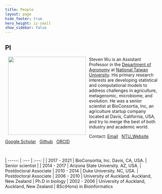 ```yaml
---
title: People
layout: page
hide_footer: true
hero_height: is-small
show_sidebar: false
---
```

<!-- menubar_toc: true -->
<!-- menubar: menu_people -->

## PI

<!-- ![](img/Wu_website.jpg){:width="128px"} -->

<img src="../img/Wu_website.jpg" align="left" hspace="10" width="256px">

Steven Wu is an Assistant Professor in the [Department of Agronomy](http://www.agron.ntu.edu.tw/) at [National Taiwan University](https://www.ntu.edu.tw/english/). His primary research interests are developing statistical and computational models to address challenges in agriculture, metagenomic, microbiome, and evolution. He was a senior scientist at BioConsortia, Inc, an agriculture startup company located at Davis, California, USA, and try to merge the best of both industry and academic world.


Contact:
<i class="fas fa-at"></i> [Email](mailto:stevenwu@ntu.edu.tw) &nbsp;
<i class="fas fa-link"></i> [NTU_Website](http://www.agron.ntu.edu.tw/cp_n_74935_s_30778_state_F5D336F102ACBC68.html) &nbsp;
<i class="fab fa-google"></i> [Google Scholar](https://scholar.google.com/citations?user=7nxUa9IAAAAJ&hl=en) &nbsp;
<i class="fab fa-github"></i> [Github](https://github.com/stevenhwu) &nbsp;
<i class="fab fa-orcid"></i> [ORCID](https://orcid.org/0000-0002-7685-8009) &nbsp;

<br clear="all">

<!-- **Experience and Education** -->

| -----: | :--- | :---: |
| 2017 - 2021 | BioConsortia, Inc. Davis, CA, USA.   |    Senior scientist |
| 2014 - 2017 | Arizona State University. AZ, USA.  |  Postdoctoral Associate
| 2010 - 2014 | Duke University. NC, USA.  |  Postdoctoral Associate
| 2006 - 2010 | University of Auckland. Auckland, New Zealand | Ph.D in biology
| 2002 - 2006 | University of Auckland, Auckland, New Zealand | BSc(Hons) in Bioinformatics

<!--
<i class="fas fa-envelope"></i>
-->
<!--
## StuDent1
- aoeu
- aoeu


## Stu Dent 2
- aoeu
- aoeu

## Past member
-->
